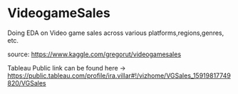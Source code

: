 # VideogameSales
Doing EDA on Video game sales across various platforms,regions,genres, etc.

source: https://www.kaggle.com/gregorut/videogamesales

Tableau Public link can be found here -> https://public.tableau.com/profile/ira.villar#!/vizhome/VGSales_15919817749820/VGSales
